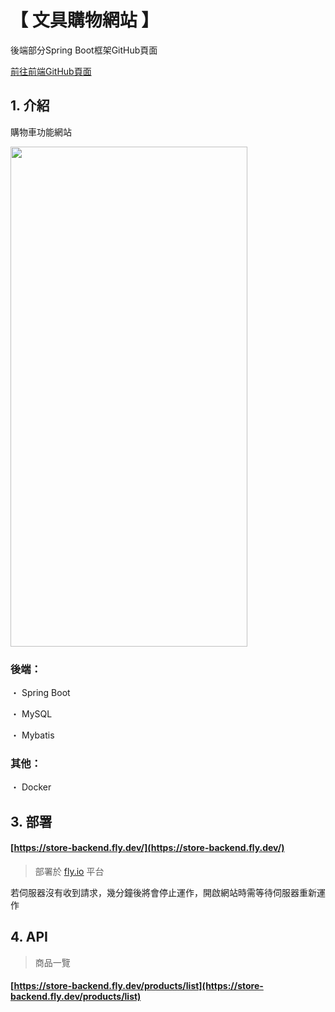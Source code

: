 # 【 文具購物網站 】

後端部分Spring Boot框架GitHub頁面

[前往前端GitHub頁面](https://github.com/gsbka7/store-frontend/)

## 1. 介紹

購物車功能網站

<img width="379" height="800" src="https://github.com/teikunsha/store_spring_boot/blob/master/img-readme/store-spring-boot.png"/>

### 後端：

・ Spring Boot

・ MySQL

・ Mybatis

### 其他：

・ Docker

## 3. 部署

#### [https://store-backend.fly.dev/](https://store-backend.fly.dev/)

> 部署於 [fly.io](https://fly.io/) 平台

若伺服器沒有收到請求，幾分鐘後將會停止運作，開啟網站時需等待伺服器重新運作

## 4. API

>商品一覽

#### [https://store-backend.fly.dev/products/list](https://store-backend.fly.dev/products/list)


